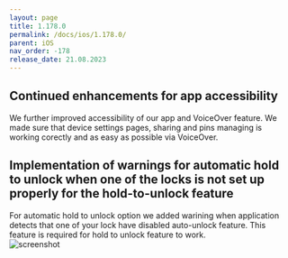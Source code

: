 ```yaml
---
layout: page
title: 1.178.0
permalink: /docs/ios/1.178.0/
parent: iOS
nav_order: -178
release_date: 21.08.2023
---
```


## Continued enhancements for app accessibility
We further improved accessibility of our app and VoiceOver feature. We made sure that device settings pages, sharing and pins managing is working corectly and as easy as possible via VoiceOver.

## Implementation of warnings for automatic hold to unlock when one of the locks is not set up properly for the hold-to-unlock feature
For automatic hold to unlock option we added warining when application detects that one of your lock have disabled auto-unlock feature. This feature is required for hold to unlock feature to work.\
![screenshot](/tedee-release-notes/docs/ios/assets/1.178.0-hold-to-unlock.png)